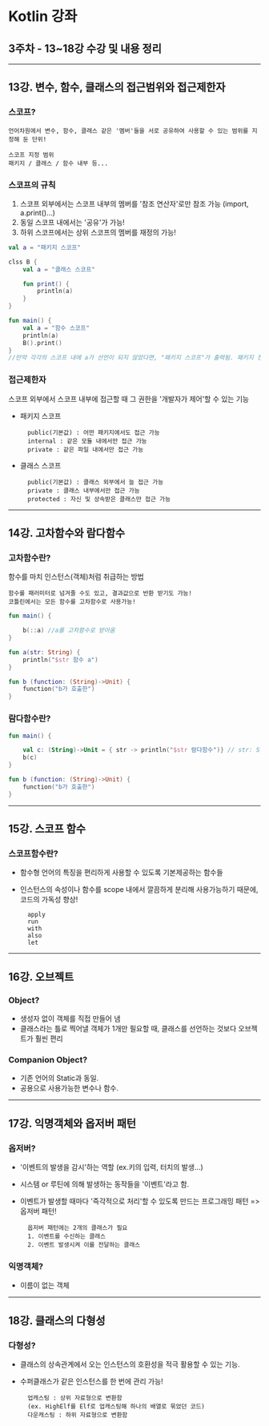 # Kotlin 강좌

## 3주차 - 13~18강 수강 및 내용 정리
***
## 13강. 변수, 함수, 클래스의 접근범위와 접근제한자
### 스코프?

    언어차원에서 변수, 함수, 클래스 같은 '멤버'들을 서로 공유하여 사용할 수 있는 범위를 지정해 둔 단위!

    스코프 지정 범위
    패키지 / 클래스 / 함수 내부 등...

### 스코프의 규칙

1. 스코프 외부에서는 스코프 내부의 멤버를 '참조 연산자'로만 참조 가능 (import, a.print()...)
2. 동일 스코프 내에서는 '공유'가 가능!
3. 하위 스코프에서는 상위 스코프의 멤버를 재정의 가능!
```Kotlin
val a = "패키지 스코프"

clss B {
    val a = "클래스 스코프"

    fun print() {
        println(a)
    }
}

fun main() {
    val a = "함수 스코프"
    println(a)
    B().print()
}
//만약 각각의 스코프 내에 a가 선언이 되지 않았다면, "패키지 스코프"가 출력됨. 패키지 전역에 공유되는 변수이므로!
```
### 접근제한자
스코프 외부에서 스코프 내부에 접근할 때 그 권한을 '개발자가 제어'할 수 있는 기능

* 패키지 스코프

        public(기본값) : 어떤 패키지에서도 접근 가능
        internal : 같은 모듈 내에서만 접근 가능
        private : 같은 파일 내에서만 접근 가능

* 클래스 스코프
  
        public(기본값) : 클래스 외부에서 늘 접근 가능
        private : 클래스 내부에서만 접근 가능
        protected : 자신 및 상속받은 클래스만 접근 가능

***
## 14강. 고차함수와 람다함수
### 고차함수란?

함수를 마치 인스턴스(객체)처럼 취급하는 방법

    함수를 패러미터로 넘겨줄 수도 있고, 결과값으로 반환 받기도 가능!
    코틀린에서는 모든 함수를 고차함수로 사용가능!

```Kotlin
fun main() {

    b(::a) //a를 고차함수로 받아옴
}

fun a(str: String) {
    println("$str 함수 a")
}

fun b (function: (String)->Unit) {
    function("b가 호출한")
}
```
### 람다함수란?
```Kotlin
fun main() {

    val c: (String)->Unit = { str -> println("$str 람다함수")} // str: String 이지만 타입추론으로 생략됨
    b(c)
}

fun b (function: (String)->Unit) {
    function("b가 호출한")
}
```
***
## 15강. 스코프 함수
### 스코프함수란? 

* 함수형 언어의 특징을 편리하게 사용할 수 있도록 기본제공하는 함수들
* 인스턴스의 속성이나 함수를 scope 내에서 깔끔하게 분리해 사용가능하기 때문에, 코드의 가독성 향상!

        apply
        run
        with
        also
        let


***
## 16강. 오브젝트
### Object?
* 생성자 없이 객체를 직접 만들어 냄
* 클래스라는 틀로 찍어낼 객체가 1개만 필요할 때, 클래스를 선언하는 것보다 오브젝트가 훨씬 편리

### Companion Object?
* 기존 언어의 Static과 동일.
* 공용으로 사용가능한 변수나 함수.


***
## 17강. 익명객체와 옵저버 패턴
### 옵저버?
* '이벤트의 발생을 감시'하는 역할 (ex.키의 입력, 터치의 발생...)
* 시스템 or 루틴에 의해 발생하는 동작들을 '이벤트'라고 함.
* 이벤트가 발생할 때마다 '즉각적으로 처리'할 수 있도록 만드는 프로그래밍 패턴 => 옵저버 패턴!

        옵저버 패턴에는 2개의 클래스가 필요
        1. 이벤트를 수신하는 클래스
        2. 이벤트 발생시켜 이를 전달하는 클래스
### 익명객체?
* 이름이 없는 객체
***
## 18강. 클래스의 다형성
### 다형성?
* 클래스의 상속관계에서 오는 인스턴스의 호환성을 적극 활용할 수 있는 기능.
* 수퍼클래스가 같은 인스턴스를 한 번에 관리 가능!

        업캐스팅 : 상위 자료형으로 변환함
        (ex. HighElf를 Elf로 업캐스팅해 하나의 배열로 묶었던 코드)
        다운캐스팅 : 하위 자료형으로 변환함
